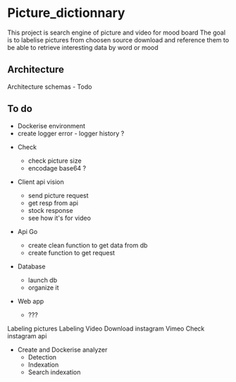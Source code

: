 # Picture_dictionnary

This project is search engine of picture and video for mood board
The goal is to labelise pictures from choosen source download and reference them to be able to retrieve interesting data by word or mood

## Architecture

Architecture schemas - Todo

## To do

- Dockerise environment
- create logger error - logger history ?

* Check
    - check picture size
    - encodage base64 ?

* Client api vision
    - send picture request
    - get resp from api
    - stock response
    - see how it's for video

* Api Go
    - create clean function to get data from db
    - create function to get request

* Database
    - launch db
    - organize it

* Web app
    - ???

Labeling pictures
Labeling Video
Download instagram Vimeo
Check instagram api

* Create and Dockerise analyzer
    - Detection
    - Indexation
    - Search indexation